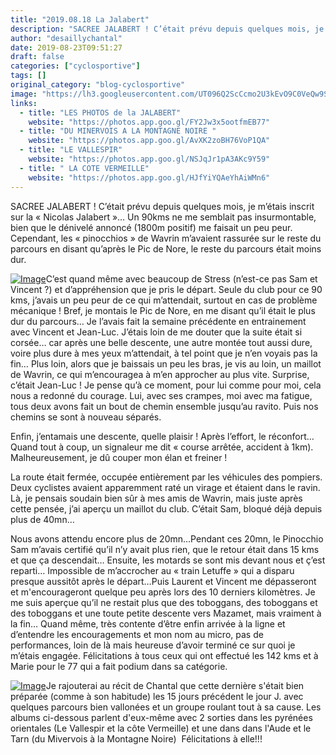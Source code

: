 ```yaml
---
title: "2019.08.18 La Jalabert"
description: "SACREE JALABERT ! C’était prévu depuis quelques mois, je m’étais inscrit sur la « Nicolas Jalabert »… Un 90kms ne me semblait pas insurmontable, bien que le dénivelé annoncé (1800m positif) me faisait un peu peur. Cependant, les « pinocchios » de Wavrin m’avaient rassurée sur le reste du parcours en disant qu’après le Pic de Nore, le reste du parcours était moins dur."
author: "desaillychantal"
date: 2019-08-23T09:51:27
draft: false
categories: ["cyclosportive"]
tags: []
original_category: "blog-cyclosportive"
image: "https://lh3.googleusercontent.com/UT096Q2ScCcmo2U3kEvO9C0VeQw9Sx-mNhFaw5YOItq4YPY-w4tYGtDmzE73N7a1j3OTCUbs6d8hgQpJFyhIvVtsGJTZW-AB_XawvESUa8-yJ98PdyrPYld9Al5JkqScv3tkEtgNrLPDkXUDrAAfF5PXezNR05-kNcCxxBEPHCuEEKNeac54zRaO426xA_QLx4f99x2uuxpjaHsKcuIVlZVgZmrniMAJxeBe0unmpuCAhYNjv79pUE4G22Ct-UEmRvjnyTZShb2HolBrkw5qY6eP8uVuiKlR26uA2oQxbY1uUiDMCdLiOptt4zlYs763komkaeJ_bX_EM3n1FOumg0t4And_4lBi_PPL8if99B3Rb9WTJ4bDZRJXD81S9M7-Tn0VMofFLYM8O2X_YiO5AGYUkOtJyyc9qURPreXrZc-2wapeYdnky3P7CEz1Bymi-D3-cZbicyezkKWA02o4iWzfrjtiHfAwWZbybJWloiGNv7_jVqRJQlCvk7pY8vvoIq4vNWF9k4v7aNzOYznOdZrs8WMfup6-n9c9Cayl2IXQ4CwPCRXKrtNPq984qSiJyDEABuj8-Kf9dUBgb1IqJXFEZRl8DE145xwHtJTb-pdbYU-Ypm5L8uwr9zEcbYDkojI_JXnAVO49dutwQDWYF2ERDvv9RYmX5fTzMIRQ-NLzKyXuLBS2Lxbn4_LqWLZn1GS8fTWDAqPBvXt2Px5WYxmUhw=w725-h966-no"
links:
  - title: "LES PHOTOS de la JALABERT"
    website: "https://photos.app.goo.gl/FY2Jw3x5ootfmEB77"
  - title: "DU MINERVOIS A LA MONTAGNE NOIRE "
    website: "https://photos.app.goo.gl/AvXK2zoBH76VoP1QA"
  - title: "LE VALLESPIR"
    website: "https://photos.app.goo.gl/NSJqJr1pA3AKc9Y59"
  - title: " LA COTE VERMEILLE"
    website: "https://photos.app.goo.gl/HJfYiYQAeYhAiWMn6"
---
```


SACREE JALABERT&nbsp;! C’était prévu depuis quelques mois, je m’étais inscrit sur la «&nbsp;Nicolas Jalabert&nbsp;»… Un 90kms ne me semblait pas insurmontable, bien que le dénivelé annoncé (1800m positif) me faisait un peu peur. Cependant, les «&nbsp;pinocchios&nbsp;» de Wavrin m’avaient rassurée sur le reste du parcours en disant qu’après le Pic de Nore, le reste du parcours était moins dur.

<!--more-->

[![Image](https://lh3.googleusercontent.com/Qw3QXo89w2c2IKdS9SlVj73SIrGvtqXf-_nUFKzZQ5la-UYJV7mPz-p08OGq4z_BWoE6uRzQ2DONxdtROW2k4-feQXAlyCO13QXgYh_aWhxUUFhIOv59MDnmiT9ouhFJRojNi8T1BiajffLdsh90rnjeawlfdDctR6bnLSXKP0C5m_HAs0TuKWX_Aigz9Hwl3kyY47BT3Mn7iJX9NB2a86-lr6y20opVvJNV3-r18CNe8oQjEMIvxAsN9KXJ_W57EtmYqp4GbwbUxBZaX3P6zoUwLnOSEImACvep_arQpd3Ozd0XIIJ2QDP2qx2t2O1UBwBduzlr0DaP5e32oEMqXytRWZ5fgfzf8QsUyFnQq9mPFurVVlSFTMgzjnXu3N89P5IYp5FYwDFvByVJt_fAz6c3m6fFTzLu91CCvyIHCzeX_thvDD_PrTSphlge3L1yZSvfxHLe_DbQkFYaJ725UCvd7DLkdpaRW7ZUtwconJ1B779Tx-2BvR0GD7nxHk2a5_G6FeYe6UphwBc92oTJzZoDpFEx5sm37keiOLDJvxQaQZHz1SVZTN0PXbwk7yWxifEgjsFcRb9b90g3fHZ-DTWNq2pmF6hekfpy8LnoMMJpaTFae4APFAmR5li8e-7c8OUFLSZlTrEIV1a-T_kYsFaRfgu-5e6F8oKvQsMjOkgEC_BrOlpFAS5itBChnWoMPbvz89VAO8CfIhmusVYnY63VGA=w725-h966-no)](https://lh3.googleusercontent.com/Qw3QXo89w2c2IKdS9SlVj73SIrGvtqXf-_nUFKzZQ5la-UYJV7mPz-p08OGq4z_BWoE6uRzQ2DONxdtROW2k4-feQXAlyCO13QXgYh_aWhxUUFhIOv59MDnmiT9ouhFJRojNi8T1BiajffLdsh90rnjeawlfdDctR6bnLSXKP0C5m_HAs0TuKWX_Aigz9Hwl3kyY47BT3Mn7iJX9NB2a86-lr6y20opVvJNV3-r18CNe8oQjEMIvxAsN9KXJ_W57EtmYqp4GbwbUxBZaX3P6zoUwLnOSEImACvep_arQpd3Ozd0XIIJ2QDP2qx2t2O1UBwBduzlr0DaP5e32oEMqXytRWZ5fgfzf8QsUyFnQq9mPFurVVlSFTMgzjnXu3N89P5IYp5FYwDFvByVJt_fAz6c3m6fFTzLu91CCvyIHCzeX_thvDD_PrTSphlge3L1yZSvfxHLe_DbQkFYaJ725UCvd7DLkdpaRW7ZUtwconJ1B779Tx-2BvR0GD7nxHk2a5_G6FeYe6UphwBc92oTJzZoDpFEx5sm37keiOLDJvxQaQZHz1SVZTN0PXbwk7yWxifEgjsFcRb9b90g3fHZ-DTWNq2pmF6hekfpy8LnoMMJpaTFae4APFAmR5li8e-7c8OUFLSZlTrEIV1a-T_kYsFaRfgu-5e6F8oKvQsMjOkgEC_BrOlpFAS5itBChnWoMPbvz89VAO8CfIhmusVYnY63VGA=w725-h966-no)C’est quand même avec beaucoup de Stress (n’est-ce pas Sam et Vincent&nbsp;?) et d’appréhension que je pris le départ. Seule du club pour ce 90 kms, j’avais un peu peur de ce qui m’attendait, surtout en cas de problème mécanique&nbsp;! Bref, je montais le Pic de Nore, en me disant qu’il était le plus dur du parcours… Je l’avais fait la semaine précédente en entrainement avec Vincent et Jean-Luc. J’étais loin de me douter que la suite était si corsée… car après une belle descente, une autre montée tout aussi dure, voire plus dure à mes yeux m’attendait, à tel point que je n’en voyais pas la fin… Plus loin, alors que je baissais un peu les bras, je vis au loin, un maillot de Wavrin, ce qui m’encouragea à m’en approcher au plus vite. Surprise, c’était Jean-Luc&nbsp;! Je pense qu’à ce moment, pour lui comme pour moi, cela nous a redonné du courage. Lui, avec ses crampes, moi avec ma fatigue, tous deux avons fait un bout de chemin ensemble jusqu’au ravito. Puis nos chemins se sont à nouveau séparés.

Enfin, j’entamais une descente, quelle plaisir&nbsp;! Après l’effort, le réconfort… Quand tout à coup, un signaleur me dit «&nbsp;course arrêtée, accident à 1km). Malheureusement, je dû couper mon élan et freiner&nbsp;!

La route était fermée, occupée entièrement par les véhicules des pompiers. Deux cyclistes avaient apparemment raté un virage et étaient dans le ravin. Là, je pensais soudain bien sûr à mes amis de Wavrin, mais juste après cette pensée, j’ai aperçu un maillot du club. C’était Sam, bloqué déjà depuis plus de 40mn…

Nous avons attendu encore plus de 20mn…Pendant ces 20mn, le Pinocchio Sam m’avais certifié qu’il n’y avait plus rien, que le retour était dans 15 kms et que ça descendait… Ensuite, les motards se sont mis devant nous et ç’est reparti… Impossible de m’accrocher au «&nbsp;train Letuffe&nbsp;» qui a disparu presque aussitôt après le départ…Puis Laurent et Vincent me dépasseront et m'encourageront quelque peu après&nbsp;lors des 10 derniers kilomètres. Je me suis aperçue qu’il ne restait plus que des toboggans, des toboggans et des toboggans et une toute petite descente vers Mazamet, mais vraiment à la fin… Quand même, très contente d’être enfin arrivée à la ligne et d’entendre les encouragements et mon nom au micro, pas de performances, loin de là mais heureuse d’avoir terminé ce sur quoi je m’étais engagée. Félicitations à tous ceux qui ont effectué les 142 kms et à Marie pour le 77 qui a fait podium dans sa catégorie. 

[![Image](https://lh3.googleusercontent.com/AYCBmg1MBITdjYAl_fB-vqCdSwU84-HqbR478jDo2q-bTWhEAEzNgrOTdz-fbacKu6SFNV41_5M4tlpcbIzdLZ17kkDljZIhycKuF9w9z4QwriXFETGLNe6MF5ghMUPDi480n384GjTGiFve1QMGc0SCkJ6fbej3E3DJ5R0CLSt-lzWK_EOBfwyNaq7DO4WVnMYz-B0j0cfXTBfnQIuEgraubzQxMb71PTWnIBU-R2Z1HdAwcWQwzGnw1zzlCc2MmCP3IRPfZA77HDSA_dgDsX4_uSsFeWpE6ecBWMhIV0IeWx5TKAjzb7q8-zNZgceIxPHpvtQSHZ5lOGP6Tz-Av5-ZsUhzjz2aeRHfH1n92nkq41gX2uqgappaiPdTJCt8xDCsMZ6m0rQuocxCNLwjoPu2NK7LAsmyD6J09n0pDzamMpAS-KH3YeSe_KEP0iqSFGXeYTbvdR6KlUdRt7-FXlt4HBHq4zSLtNloDZ5aIsOnA7k6TjfSZJeQdNhOKw0VrGOZ7a_SpGkwFrmudt1PFXMjv5NjkM1iVzLelGCGs7WSOEXmA5LyEF5vp9YCTKTGergPIJFdFs6ZR9EYlNRR78kKVY6fXsP0VJWEtku48JISOyI0RaPF_Tui22aQbIHGomj-BorTCuED9ozZ9YFTo6ZsXHz7p30kJBbk0GU87njrHEw2ZlJwKH8iT5Xozw_CeyE-4oJ_f22YpuXXTyyigSd_Mw=s966-no)](https://lh3.googleusercontent.com/AYCBmg1MBITdjYAl_fB-vqCdSwU84-HqbR478jDo2q-bTWhEAEzNgrOTdz-fbacKu6SFNV41_5M4tlpcbIzdLZ17kkDljZIhycKuF9w9z4QwriXFETGLNe6MF5ghMUPDi480n384GjTGiFve1QMGc0SCkJ6fbej3E3DJ5R0CLSt-lzWK_EOBfwyNaq7DO4WVnMYz-B0j0cfXTBfnQIuEgraubzQxMb71PTWnIBU-R2Z1HdAwcWQwzGnw1zzlCc2MmCP3IRPfZA77HDSA_dgDsX4_uSsFeWpE6ecBWMhIV0IeWx5TKAjzb7q8-zNZgceIxPHpvtQSHZ5lOGP6Tz-Av5-ZsUhzjz2aeRHfH1n92nkq41gX2uqgappaiPdTJCt8xDCsMZ6m0rQuocxCNLwjoPu2NK7LAsmyD6J09n0pDzamMpAS-KH3YeSe_KEP0iqSFGXeYTbvdR6KlUdRt7-FXlt4HBHq4zSLtNloDZ5aIsOnA7k6TjfSZJeQdNhOKw0VrGOZ7a_SpGkwFrmudt1PFXMjv5NjkM1iVzLelGCGs7WSOEXmA5LyEF5vp9YCTKTGergPIJFdFs6ZR9EYlNRR78kKVY6fXsP0VJWEtku48JISOyI0RaPF_Tui22aQbIHGomj-BorTCuED9ozZ9YFTo6ZsXHz7p30kJBbk0GU87njrHEw2ZlJwKH8iT5Xozw_CeyE-4oJ_f22YpuXXTyyigSd_Mw=s966-no)Je rajouterai au récit de Chantal que cette dernière s'était bien préparée (comme à son habitude)&nbsp;les 15 jours précédent le jour J.&nbsp;avec quelques parcours bien vallonées et&nbsp;un groupe roulant tout à sa cause. Les albums ci-dessous parlent d'eux-même avec 2 sorties dans les pyrénées orientales (Le Vallespir et la côte Vermeille) et une dans dans l'Aude et le Tarn (du Mivervois à la Montagne Noire)&nbsp; Félicitations à elle!!!

&nbsp;

&nbsp;